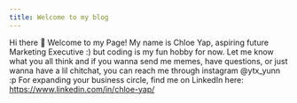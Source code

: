 ```yaml
---
title: Welcome to my blog
---
```

Hi there 👋 Welcome to my Page! My name is Chloe Yap, aspiring future Marketing Executive :) but coding is my fun hobby for now.
Let me know what you all think and if you wanna send me memes, have questions, or just wanna have a lil chitchat, you can reach me through instagram @ytx_yunn :p
For expanding your business circle, find me on LinkedIn here: https://www.linkedin.com/in/chloe-yap/

